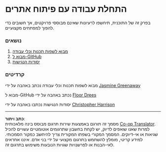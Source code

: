 <!--
CO_OP_TRANSLATOR_METADATA:
{
  "original_hash": "770d9f83dddc841c19f210dee5fe0712",
  "translation_date": "2025-10-03T13:28:25+00:00",
  "source_file": "1-getting-started-lessons/README.md",
  "language_code": "he"
}
-->
# התחלת עבודה עם פיתוח אתרים

בפרק זה של התוכנית, תיחשפו לרעיונות שאינם מבוססי פרויקטים, אך חשובים כדי להפוך למפתחים מקצועיים.

### נושאים

1. [מבוא לשפות תכנות וכלי עבודה](1-intro-to-programming-languages/README.md)  
2. [מבוא ל-GitHub](2-github-basics/README.md)  
3. [יסודות הנגישות](3-accessibility/README.md)  

### קרדיטים

מבוא לשפות תכנות וכלי עבודה נכתב באהבה על ידי [Jasmine Greenaway](https://twitter.com/paladique)  

מבוא ל-GitHub נכתב באהבה על ידי [Floor Drees](https://twitter.com/floordrees)  

יסודות הנגישות נכתבו באהבה על ידי [Christopher Harrison](https://twitter.com/geektrainer)  

---

**כתב ויתור**:  
מסמך זה תורגם באמצעות שירות תרגום מבוסס בינה מלאכותית [Co-op Translator](https://github.com/Azure/co-op-translator). למרות שאנו שואפים לדיוק, יש לקחת בחשבון שתרגומים אוטומטיים עשויים להכיל שגיאות או אי-דיוקים. המסמך המקורי בשפתו המקורית צריך להיחשב כמקור הסמכותי. למידע קריטי, מומלץ להשתמש בתרגום מקצועי על ידי בני אדם. איננו אחראים לאי-הבנות או לפרשנויות שגויות הנובעות משימוש בתרגום זה.